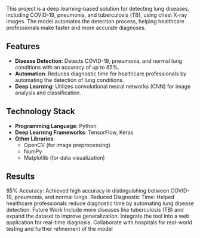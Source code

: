 This project is a deep learning-based solution for detecting lung diseases, including COVID-19, pneumonia, and tuberculosis (TB), using chest X-ray images. The model automates the detection process, helping healthcare professionals make faster and more accurate diagnoses.

## Features
- **Disease Detection**: Detects COVID-19, pneumonia, and normal lung conditions with an accuracy of up to 85%.
- **Automation**: Reduces diagnostic time for healthcare professionals by automating the detection of lung conditions.
- **Deep Learning**: Utilizes convolutional neural networks (CNN) for image analysis and classification.

## Technology Stack
- **Programming Language**: Python
- **Deep Learning Frameworks**: TensorFlow, Keras
- **Other Libraries**: 
  - OpenCV (for image preprocessing)
  - NumPy
  - Matplotlib (for data visualization)
## Results
85% Accuracy: Achieved high accuracy in distinguishing between COVID-19, pneumonia, and normal lungs.
Reduced Diagnostic Time: Helped healthcare professionals reduce diagnostic time by automating lung disease detection.
Future Work
Include more diseases like tuberculosis (TB) and expand the dataset to improve generalization.
Integrate the tool into a web application for real-time diagnosis.
Collaborate with hospitals for real-world testing and further refinement of the model
